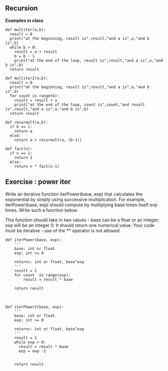 ## Recursion

**Examples in class**

    def multiter(a,b):
      result = 0
      print("at the beginning, result is",result,"and a is",a,"and b is",b)
      while b > 0:
        result = a + result
        b = b - 1
        print("at the end of the loop, result is",result,"and a is",a,"and b is",b)
      return result
<break></break>

    def multiter2(a,b):
      result = 0
      print("at the beginning, result is",result,"and a is",a,"and b is",b)
      for count in range(b):
        result = result + a
        print("at the end of the loop, count is",count,"and result is",result,"and a is",a,"and b is",b)
      return result
<break></break>

    def recurmult(a,b):
      if b == 1:
        return a
      else:
        return a + recurmult(a, (b-1))
<break></break>

    def fact(n):
      if n == 1:
        return 1
      else:
        return n * fact(n-1)


## Exercise : power iter

Write an iterative function iterPower(base, exp) that calculates the exponential  by simply using successive multiplication. For example, iterPower(base, exp) should compute  by multiplying base times itself exp times. Write such a function below.

This function should take in two values - base can be a float or an integer; exp will be an integer  0. It should return one numerical value. Your code must be iterative - use of the ** operator is not allowed.

    def iterPower(base, exp):
        '''
        base: int or float.
        exp: int >= 0

        returns: int or float, base^exp
        '''
        result = 1
        for count  in range(exp):
            result = result * base

        return result  
<br/>

    def iterPower2(base, exp):
        '''
        base: int or float.
        exp: int >= 0

        returns: int or float, base^exp
        '''
        result = 1
        while exp > 0:
          result = result * base
          exp = exp -1


        return result




















